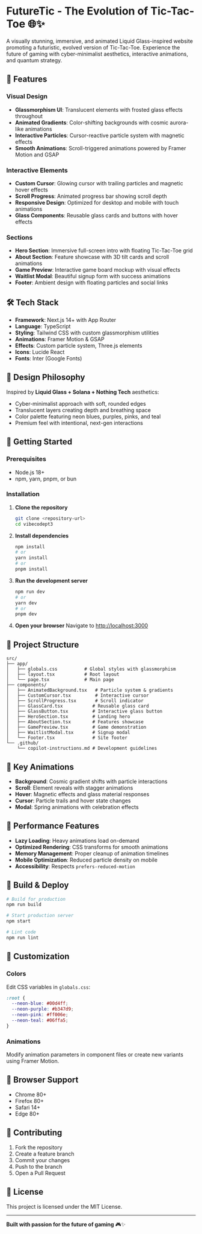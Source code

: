 # FutureTic - The Evolution of Tic-Tac-Toe 🌐✨

A visually stunning, immersive, and animated Liquid Glass-inspired website promoting a futuristic, evolved version of Tic-Tac-Toe. Experience the future of gaming with cyber-minimalist aesthetics, interactive animations, and quantum strategy.

## 🚀 Features

### Visual Design
- **Glassmorphism UI**: Translucent elements with frosted glass effects throughout
- **Animated Gradients**: Color-shifting backgrounds with cosmic aurora-like animations
- **Interactive Particles**: Cursor-reactive particle system with magnetic effects
- **Smooth Animations**: Scroll-triggered animations powered by Framer Motion and GSAP

### Interactive Elements
- **Custom Cursor**: Glowing cursor with trailing particles and magnetic hover effects
- **Scroll Progress**: Animated progress bar showing scroll depth
- **Responsive Design**: Optimized for desktop and mobile with touch animations
- **Glass Components**: Reusable glass cards and buttons with hover effects

### Sections
- **Hero Section**: Immersive full-screen intro with floating Tic-Tac-Toe grid
- **About Section**: Feature showcase with 3D tilt cards and scroll animations
- **Game Preview**: Interactive game board mockup with visual effects
- **Waitlist Modal**: Beautiful signup form with success animations
- **Footer**: Ambient design with floating particles and social links

## 🛠 Tech Stack

- **Framework**: Next.js 14+ with App Router
- **Language**: TypeScript
- **Styling**: Tailwind CSS with custom glassmorphism utilities
- **Animations**: Framer Motion & GSAP
- **Effects**: Custom particle system, Three.js elements
- **Icons**: Lucide React
- **Fonts**: Inter (Google Fonts)

## 🎨 Design Philosophy

Inspired by **Liquid Glass + Solana + Nothing Tech** aesthetics:
- Cyber-minimalist approach with soft, rounded edges
- Translucent layers creating depth and breathing space
- Color palette featuring neon blues, purples, pinks, and teal
- Premium feel with intentional, next-gen interactions

## 🚦 Getting Started

### Prerequisites
- Node.js 18+ 
- npm, yarn, pnpm, or bun

### Installation

1. **Clone the repository**
   ```bash
   git clone <repository-url>
   cd vibecodept3
   ```

2. **Install dependencies**
   ```bash
   npm install
   # or
   yarn install
   # or
   pnpm install
   ```

3. **Run the development server**
   ```bash
   npm run dev
   # or
   yarn dev
   # or
   pnpm dev
   ```

4. **Open your browser**
   Navigate to [http://localhost:3000](http://localhost:3000)

## 📁 Project Structure

```
src/
├── app/
│   ├── globals.css          # Global styles with glassmorphism
│   ├── layout.tsx           # Root layout
│   └── page.tsx             # Main page
├── components/
│   ├── AnimatedBackground.tsx   # Particle system & gradients
│   ├── CustomCursor.tsx         # Interactive cursor
│   ├── ScrollProgress.tsx       # Scroll indicator
│   ├── GlassCard.tsx           # Reusable glass card
│   ├── GlassButton.tsx         # Interactive glass button
│   ├── HeroSection.tsx         # Landing hero
│   ├── AboutSection.tsx        # Features showcase
│   ├── GamePreview.tsx         # Game demonstration
│   ├── WaitlistModal.tsx       # Signup modal
│   └── Footer.tsx              # Site footer
└── .github/
    └── copilot-instructions.md # Development guidelines
```

## 🎯 Key Animations

- **Background**: Cosmic gradient shifts with particle interactions
- **Scroll**: Element reveals with stagger animations
- **Hover**: Magnetic effects and glass material responses
- **Cursor**: Particle trails and hover state changes
- **Modal**: Spring animations with celebration effects

## 🌟 Performance Features

- **Lazy Loading**: Heavy animations load on-demand
- **Optimized Rendering**: CSS transforms for smooth animations
- **Memory Management**: Proper cleanup of animation timelines
- **Mobile Optimization**: Reduced particle density on mobile
- **Accessibility**: Respects `prefers-reduced-motion`

## 🚀 Build & Deploy

```bash
# Build for production
npm run build

# Start production server
npm start

# Lint code
npm run lint
```

## 🎨 Customization

### Colors
Edit CSS variables in `globals.css`:
```css
:root {
  --neon-blue: #00d4ff;
  --neon-purple: #b347d9;
  --neon-pink: #ff006e;
  --neon-teal: #06ffa5;
}
```

### Animations
Modify animation parameters in component files or create new variants using Framer Motion.

## 📱 Browser Support

- Chrome 80+
- Firefox 80+
- Safari 14+
- Edge 80+

## 🤝 Contributing

1. Fork the repository
2. Create a feature branch
3. Commit your changes
4. Push to the branch
5. Open a Pull Request

## 📄 License

This project is licensed under the MIT License.

---

**Built with passion for the future of gaming** 🎮✨
